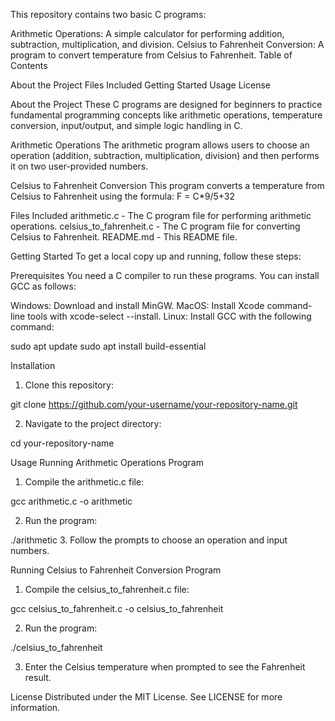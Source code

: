 This repository contains two basic C programs:

Arithmetic Operations: A simple calculator for performing addition, subtraction, multiplication, and division.
Celsius to Fahrenheit Conversion: A program to convert temperature from Celsius to Fahrenheit.
Table of Contents

About the Project
Files Included
Getting Started
Usage
License

About the Project
These C programs are designed for beginners to practice fundamental programming concepts like arithmetic operations, temperature conversion, input/output, and simple logic handling in C.

Arithmetic Operations
The arithmetic program allows users to choose an operation (addition, subtraction, multiplication, division) and then performs it on two user-provided numbers.

Celsius to Fahrenheit Conversion
This program converts a temperature from Celsius to Fahrenheit using the formula: F = C*9/5+32

Files Included
arithmetic.c - The C program file for performing arithmetic operations.
celsius_to_fahrenheit.c - The C program file for converting Celsius to Fahrenheit.
README.md - This README file.

Getting Started
To get a local copy up and running, follow these steps:

Prerequisites
You need a C compiler to run these programs. You can install GCC as follows:

Windows: Download and install MinGW.
MacOS: Install Xcode command-line tools with xcode-select --install.
Linux: Install GCC with the following command:

sudo apt update
sudo apt install build-essential

Installation

1. Clone this repository:

git clone https://github.com/your-username/your-repository-name.git

2. Navigate to the project directory:

cd your-repository-name

Usage
Running Arithmetic Operations Program
1. Compile the arithmetic.c file:

gcc arithmetic.c -o arithmetic

2. Run the program:

./arithmetic
3. Follow the prompts to choose an operation and input numbers.

Running Celsius to Fahrenheit Conversion Program

1. Compile the celsius_to_fahrenheit.c file:

gcc celsius_to_fahrenheit.c -o celsius_to_fahrenheit

2. Run the program:

./celsius_to_fahrenheit

3. Enter the Celsius temperature when prompted to see the Fahrenheit result.

License
Distributed under the MIT License. See LICENSE for more information.

